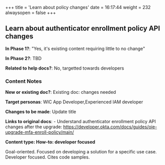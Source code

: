 +++
title = 'Learn about policy changes'
date = 16:17:44
weight = 232
alwaysopen = false
+++

## Learn about authenticator enrollment policy API changes

**In Phase 1?**: "Yes, it's existing content requiring little to no change"

**In Phase 2?**: TBD

**Related to help docs?**: No, targetted towards developers



### Content Notes

**New or existing doc?**: Existing doc: changes needed

**Target personas**: WIC App Developer,Experienced IAM developer

**Changes to be made**: Update title

**Links to original docs**: - Understand authenticator enrollment policy API changes after the upgrade: https://developer.okta.com/docs/guides/oie-upgrade-mfa-enroll-policy/main/

**Content type: How-to: developer focused**

Goal-oriented. Focused on developing a solution for a specific use case. Developer focused. Cites code samples.


